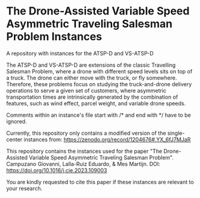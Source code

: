 # The Drone-Assisted Variable Speed Asymmetric Traveling Salesman Problem Instances

A repository with instances for the ATSP-D and VS-ATSP-D

The ATSP-D and VS-ATSP-D are extensions of the classic Travelling Salesman Problem, where a drone with different speed levels sits on top of a truck. The drone can either move with the truck, or fly somewhere. Therefore, these problems focus on studying the truck-and-drone delivery operations to serve a given set of customers, where asymmetric transportation times are intrinsically generated by the combination of features, such as wind effect, parcel weight, and variable drone speeds.

Comments within an instance's file start with /* and end with */ have to be ignored.

Currently, this repository only contains a modified version of the single-center instances from: https://zenodo.org/record/1204676#.YX_6fJ7MJaR

This repository contains the instances used for the paper "The Drone-Assisted Variable Speed Asymmetric Traveling Salesman Problem". Campuzano Giovanni, Lalla-Ruiz Eduardo, & Mes Martijn. DOI: https://doi.org/10.1016/j.cie.2023.109003

You are kindly requested to cite this paper if these instances are relevant to your research.

